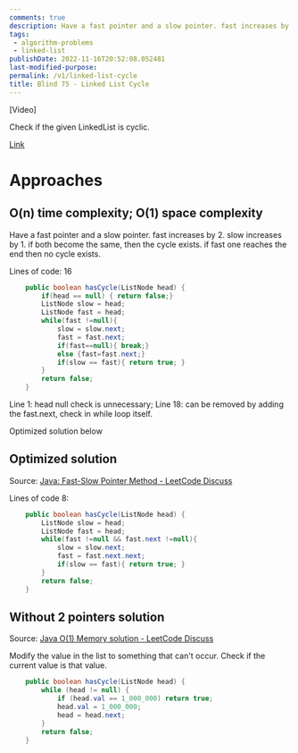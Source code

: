 ```yaml
---
comments: true
description: Have a fast pointer and a slow pointer. fast increases by 2. slow increases by 1. if both become the same then the cycle exists. if fast one reaches end then no cycle exists.
tags:
 - algorithm-problems
 - linked-list
publishDate: 2022-11-16T20:52:08.052481
last-modified-purpose:
permalink: /v1/linked-list-cycle
title: Blind 75 - Linked List Cycle
---
```


[Video]

Check if the given LinkedList is cyclic.

[Link](https://leetcode.com/problems/linked-list-cycle/)

# Approaches
## O(n) time complexity; O(1) space complexity

Have a fast pointer and a slow pointer. fast increases by 2. slow increases by 1. if both become the same, then the cycle exists. if fast one reaches the end then no cycle exists.

Lines of code: 16

```java
    public boolean hasCycle(ListNode head) {
        if(head == null) { return false;}
        ListNode slow = head;
        ListNode fast = head;
        while(fast !=null){
            slow = slow.next;
            fast = fast.next;
            if(fast==null){ break;}
            else {fast=fast.next;}
            if(slow == fast){ return true; }
        }
        return false;
    }
```

Line 1: head null check is unnecessary;
Line 18: can be removed by adding the fast.next, check in while loop itself.

Optimized solution below

## Optimized solution

Source: [Java: Fast-Slow Pointer Method - LeetCode Discuss](https://leetcode.com/problems/linked-list-cycle/discuss/2791622/Java%3A-Fast-Slow-Pointer-Method)

Lines of code 8:

```java
    public boolean hasCycle(ListNode head) {
        ListNode slow = head;
        ListNode fast = head;
        while(fast !=null && fast.next !=null){
            slow = slow.next;
            fast = fast.next.next;
            if(slow == fast){ return true; }
        }
        return false;
    }
```

## Without 2 pointers solution

Source: [Java O(1) Memory solution - LeetCode Discuss](https://leetcode.com/problems/linked-list-cycle/discuss/2810093/Java-O(1)-Memory-solution)

Modify the value in the list to something that can't occur. Check if the current value is that value.

```java
    public boolean hasCycle(ListNode head) {
        while (head != null) {
            if (head.val == 1_000_000) return true;
            head.val = 1_000_000;
            head = head.next;
        }
        return false;
    }
```